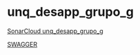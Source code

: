 # unq_desapp_grupo_g

[SonarCloud unq_desapp_grupo_g](https://sonarcloud.io/summary/overall?id=JuanIgnGarcia_unq_desapp_grupo_g) 

[SWAGGER](http://localhost:8080/swagger-ui.html)
